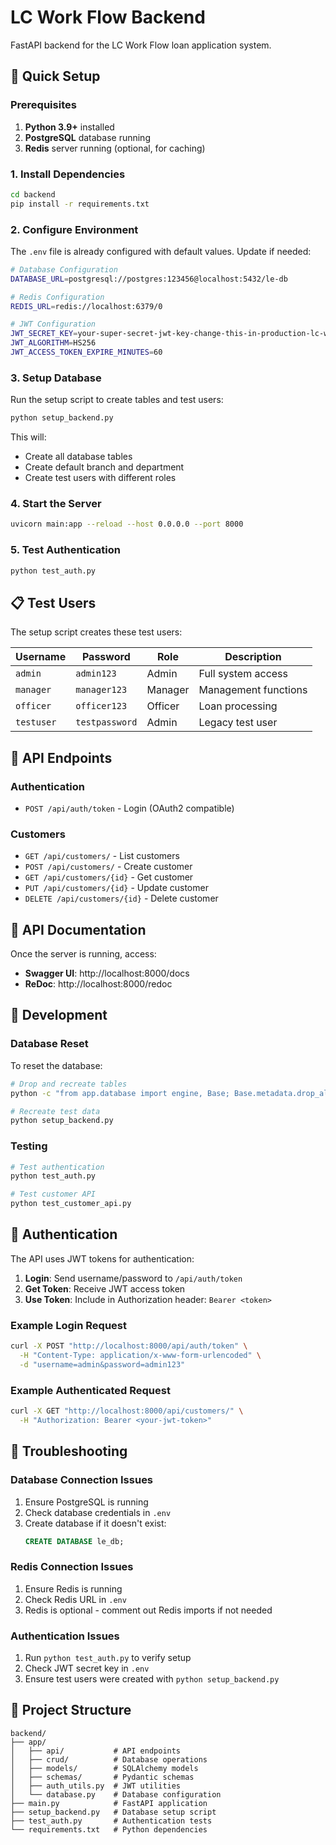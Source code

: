 # LC Work Flow Backend

FastAPI backend for the LC Work Flow loan application system.

## 🚀 Quick Setup

### Prerequisites

1. **Python 3.9+** installed
2. **PostgreSQL** database running
3. **Redis** server running (optional, for caching)

### 1. Install Dependencies

```bash
cd backend
pip install -r requirements.txt
```

### 2. Configure Environment

The `.env` file is already configured with default values. Update if needed:

```bash
# Database Configuration
DATABASE_URL=postgresql://postgres:123456@localhost:5432/le-db

# Redis Configuration  
REDIS_URL=redis://localhost:6379/0

# JWT Configuration
JWT_SECRET_KEY=your-super-secret-jwt-key-change-this-in-production-lc-workflow-2024
JWT_ALGORITHM=HS256
JWT_ACCESS_TOKEN_EXPIRE_MINUTES=60
```

### 3. Setup Database

Run the setup script to create tables and test users:

```bash
python setup_backend.py
```

This will:
- Create all database tables
- Create default branch and department
- Create test users with different roles

### 4. Start the Server

```bash
uvicorn main:app --reload --host 0.0.0.0 --port 8000
```

### 5. Test Authentication

```bash
python test_auth.py
```

## 📋 Test Users

The setup script creates these test users:

| Username | Password | Role | Description |
|----------|----------|------|-------------|
| `admin` | `admin123` | Admin | Full system access |
| `manager` | `manager123` | Manager | Management functions |
| `officer` | `officer123` | Officer | Loan processing |
| `testuser` | `testpassword` | Admin | Legacy test user |

## 🔗 API Endpoints

### Authentication
- `POST /api/auth/token` - Login (OAuth2 compatible)

### Customers
- `GET /api/customers/` - List customers
- `POST /api/customers/` - Create customer
- `GET /api/customers/{id}` - Get customer
- `PUT /api/customers/{id}` - Update customer
- `DELETE /api/customers/{id}` - Delete customer

## 📖 API Documentation

Once the server is running, access:

- **Swagger UI**: http://localhost:8000/docs
- **ReDoc**: http://localhost:8000/redoc

## 🔧 Development

### Database Reset

To reset the database:

```bash
# Drop and recreate tables
python -c "from app.database import engine, Base; Base.metadata.drop_all(engine); Base.metadata.create_all(engine)"

# Recreate test data
python setup_backend.py
```

### Testing

```bash
# Test authentication
python test_auth.py

# Test customer API
python test_customer_api.py
```

## 🔐 Authentication

The API uses JWT tokens for authentication:

1. **Login**: Send username/password to `/api/auth/token`
2. **Get Token**: Receive JWT access token
3. **Use Token**: Include in Authorization header: `Bearer <token>`

### Example Login Request

```bash
curl -X POST "http://localhost:8000/api/auth/token" \
  -H "Content-Type: application/x-www-form-urlencoded" \
  -d "username=admin&password=admin123"
```

### Example Authenticated Request

```bash
curl -X GET "http://localhost:8000/api/customers/" \
  -H "Authorization: Bearer <your-jwt-token>"
```

## 🐛 Troubleshooting

### Database Connection Issues

1. Ensure PostgreSQL is running
2. Check database credentials in `.env`
3. Create database if it doesn't exist:
   ```sql
   CREATE DATABASE le_db;
   ```

### Redis Connection Issues

1. Ensure Redis is running
2. Check Redis URL in `.env`
3. Redis is optional - comment out Redis imports if not needed

### Authentication Issues

1. Run `python test_auth.py` to verify setup
2. Check JWT secret key in `.env`
3. Ensure test users were created with `python setup_backend.py`

## 📁 Project Structure

```
backend/
├── app/
│   ├── api/           # API endpoints
│   ├── crud/          # Database operations
│   ├── models/        # SQLAlchemy models
│   ├── schemas/       # Pydantic schemas
│   ├── auth_utils.py  # JWT utilities
│   └── database.py    # Database configuration
├── main.py            # FastAPI application
├── setup_backend.py   # Database setup script
├── test_auth.py       # Authentication tests
└── requirements.txt   # Python dependencies
```
